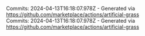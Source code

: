 Commits: 2024-04-13T16:18:07.978Z - Generated via https://github.com/marketplace/actions/artificial-grass
<br>
Commits: 2024-04-13T16:18:07.978Z - Generated via https://github.com/marketplace/actions/artificial-grass
<br>
